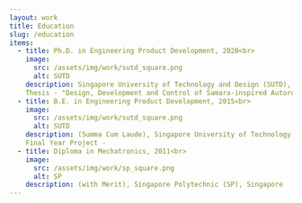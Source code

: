 ```yaml
---
layout: work
title: Education
slug: /education
items:
  - title: Ph.D. in Engineering Product Development, 2020<br>
    image:
      src: /assets/img/work/sutd_square.png
      alt: SUTD
    description: Singapore University of Technology and Design (SUTD), Singapore<br>
    Thesis - "Design, Development and Control of Samara-inspired Autorotating Wings for Aerial Payload Deployment"
  - title: B.E. in Engineering Product Development, 2015<br>
    image:
      src: /assets/img/work/sutd_square.png
      alt: SUTD
    description: (Summa Cum Laude), Singapore University of Technology and Design (SUTD), Singapore<br>
    Final Year Project -
  - title: Diploma in Mechatronics, 2011<br>
    image:
      src: /assets/img/work/sp_square.png
      alt: SP
    description: (with Merit), Singapore Polytechnic (SP), Singapore
---
```

<br />
